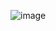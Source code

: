 ![image](https://github.com/Eshpolatov-Sardor/Eshpolatov-Sardor/assets/167778318/2a7726a2-3cf8-4e3f-b5ca-7cea17962af8)
